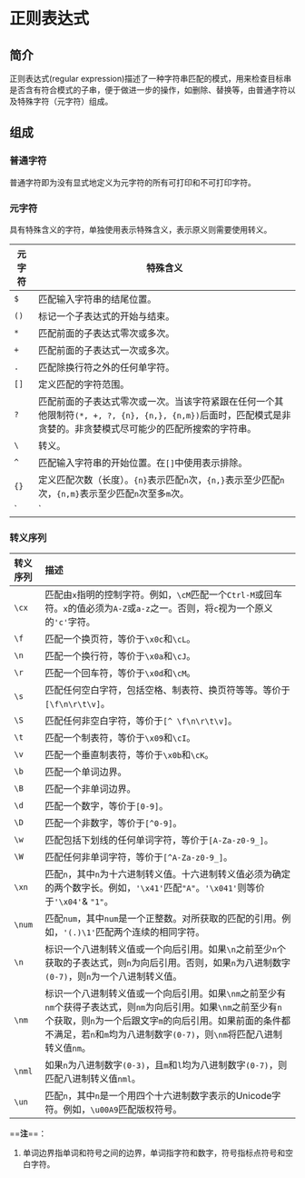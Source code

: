 # 正则表达式

## 简介

正则表达式(regular expression)描述了一种字符串匹配的模式，用来检查目标串是否含有符合模式的子串，便于做进一步的操作，如删除、替换等，由普通字符以及特殊字符（元字符）组成。

## 组成

### 普通字符

普通字符即为没有显式地定义为元字符的所有可打印和不可打印字符。

### 元字符

具有特殊含义的字符，单独使用表示特殊含义，表示原义则需要使用转义。

| 元字符 | 特殊含义                                                     |
| ------ | ------------------------------------------------------------ |
| `$`    | 匹配输入字符串的结尾位置。                                   |
| `()`   | 标记一个子表达式的开始与结束。                               |
| `*`    | 匹配前面的子表达式零次或多次。                               |
| `+`    | 匹配前面的子表达式一次或多次。                               |
| `.`    | 匹配除换行符之外的任何单字符。                               |
| `[]`   | 定义匹配的字符范围。                                         |
| `?`    | 匹配前面的子表达式零次或一次。当该字符紧跟在任何一个其他限制符`(*, +, ?, {n}, {n,}, {n,m})`后面时，匹配模式是非贪婪的。非贪婪模式尽可能少的匹配所搜索的字符串。 |
| `\`    | 转义。                                                       |
| `^`    | 匹配输入字符串的开始位置。在`[]`中使用表示排除。             |
| `{}`   | 定义匹配次数（长度）。`{n}`表示匹配`n`次，`{n,}`表示至少匹配`n`次，`{n,m}`表示至少匹配`n`次至多`m`次。 |
| `|`    | 指明两项之间的一个选择。                                     |

### 转义序列

| 转义序列 | 描述                                                         |
| :------- | :----------------------------------------------------------- |
| `\cx`    | 匹配由`x`指明的控制字符。例如，`\cM`匹配一个`Ctrl-M`或回车符。`x`的值必须为`A-Z`或`a-z`之一。否则，将`c`视为一个原义的`'c'`字符。 |
| `\f`     | 匹配一个换页符，等价于`\x0c`和`\cL`。                        |
| `\n`     | 匹配一个换行符，等价于`\x0a`和`\cJ`。                        |
| `\r`     | 匹配一个回车符，等价于`\x0d`和`\cM`。                        |
| `\s`     | 匹配任何空白字符，包括空格、制表符、换页符等等。等价于 `[\f\n\r\t\v]`。 |
| `\S`     | 匹配任何非空白字符，等价于`[^ \f\n\r\t\v]`。                 |
| `\t`     | 匹配一个制表符，等价于`\x09`和`\cI`。                        |
| `\v`     | 匹配一个垂直制表符，等价于`\x0b`和`\cK`。                    |
| `\b`     | 匹配一个单词边界。                                           |
| `\B`     | 匹配一个非单词边界。                                         |
| `\d`     | 匹配一个数字，等价于`[0-9]`。                                |
| `\D`     | 匹配一个非数字，等价于`[^0-9]`。                             |
| `\w`     | 匹配包括下划线的任何单词字符，等价于`[A-Za-z0-9_]`。         |
| `\W`     | 匹配任何非单词字符，等价于`[^A-Za-z0-9_]`。                  |
| `\xn`    | 匹配`n`，其中`n`为十六进制转义值。十六进制转义值必须为确定的两个数字长。例如，`'\x41'`匹配`"A"`。`'\x041'`则等价于`'\x04'`& `"1"`。 |
| `\num`   | 匹配`num`，其中`num`是一个正整数。对所获取的匹配的引用。例如，`'(.)\1'`匹配两个连续的相同字符。 |
| `\n`     | 标识一个八进制转义值或一个向后引用。如果`\n`之前至少`n`个获取的子表达式，则`n`为向后引用。否则，如果`n`为八进制数字`(0-7)`，则`n`为一个八进制转义值。 |
| `\nm`    | 标识一个八进制转义值或一个向后引用。如果`\nm`之前至少有`nm`个获得子表达式，则`nm`为向后引用。如果`\nm`之前至少有`n`个获取，则`n`为一个后跟文字`m`的向后引用。如果前面的条件都不满足，若`n`和`m`均为八进制数字`(0-7)`，则`\nm`将匹配八进制转义值`nm`。 |
| `\nml`   | 如果`n`为八进制数字`(0-3)`，且`m`和`l`均为八进制数字`(0-7)`，则匹配八进制转义值`nml`。 |
| `\un`    | 匹配`n`，其中`n`是一个用四个十六进制数字表示的Unicode字符。例如，`\u00A9`匹配版权符号。 |

==**注**==：

1. 单词边界指单词和符号之间的边界，单词指字符和数字，符号指标点符号和空白字符。